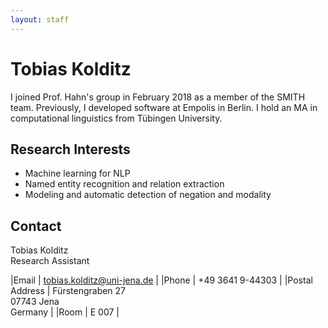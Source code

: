 ```yaml
---
layout: staff
---
```


# Tobias Kolditz

I joined Prof. Hahn's group in February 2018 as a member of the SMITH team. Previously, I developed software at Empolis in Berlin. I hold an MA in computational linguistics from Tübingen University.

## Research Interests

* Machine learning for NLP
* Named entity recognition and relation extraction
* Modeling and automatic detection of negation and modality 

## Contact
Tobias Kolditz<br/>
Research Assistant

|Email | [tobias.kolditz@uni-jena.de](mailto:tobias.kolditz@uni-jena.de) |
|Phone | +49 3641 9-44303 |
|Postal Address | Fürstengraben 27<br/> 07743 Jena<br/> Germany |
|Room | E 007 |
